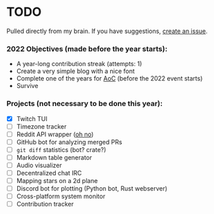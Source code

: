 # TODO

Pulled directly from my brain. If you have suggestions, [create an issue](https://github.com/Xithrius/TODO/issues/new).

### 2022 Objectives (made before the year starts):
- A year-long contribution streak (attempts: 1)
- Create a very simple blog with a nice font
- Complete one of the years for [AoC](https://adventofcode.com/) (before the 2022 event starts)
- Survive

### Projects (not necessary to be done this year):
- [x] Twitch TUI
- [ ] Timezone tracker
- [ ] Reddit API wrapper ([oh no](https://www.reddit.com/dev/api))
- [ ] GitHub bot for analyzing merged PRs
- [ ] `git diff` statistics (bot? crate?)
- [ ] Markdown table generator
- [ ] Audio visualizer
- [ ] Decentralized chat IRC
- [ ] Mapping stars on a 2d plane
- [ ] Discord bot for plotting (Python bot, Rust webserver)
- [ ] Cross-platform system monitor
- [ ] Contribution tracker
